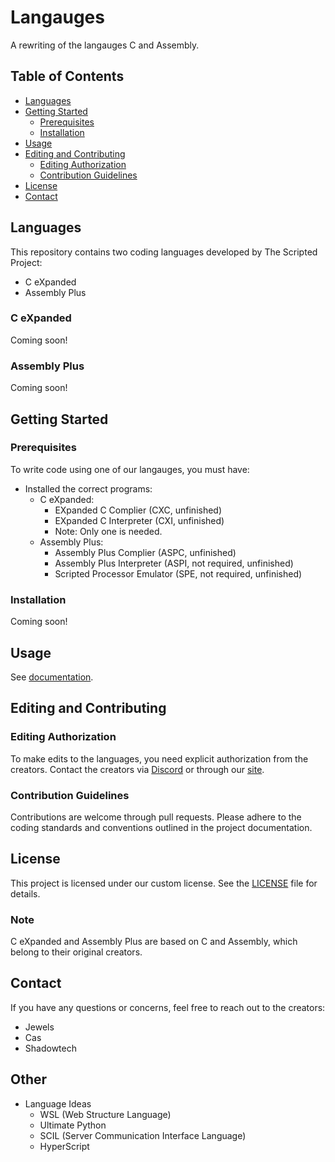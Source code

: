# Langauges

A rewriting of the langauges C and Assembly.

## Table of Contents
- [Languages](#languages)
- [Getting Started](#getting-started)
  - [Prerequisites](#prerequisites)
  - [Installation](#installation)
- [Usage](#usage)
- [Editing and Contributing](#editing-and-contributing)
  - [Editing Authorization](#editing-authorization)
  - [Contribution Guidelines](#contribution-guidelines)
- [License](#license)
- [Contact](#contact)

## Languages

This repository contains two coding languages developed by The Scripted Project:
- C eXpanded
- Assembly Plus

### C eXpanded

Coming soon!

### Assembly Plus

Coming soon!

## Getting Started

### Prerequisites

To write code using one of our langauges, you must have:
- Installed the correct programs:
   - C eXpanded:
      - EXpanded C Complier (CXC, unfinished)
      - EXpanded C Interpreter (CXI, unfinished)
      - Note: Only one is needed.
   - Assembly Plus:
      - Assembly Plus Complier (ASPC, unfinished)
      - Assembly Plus Interpreter (ASPI, not required, unfinished)
      - Scripted Processor Emulator (SPE, not required, unfinished)

### Installation

Coming soon!

## Usage

See [documentation]().

## Editing and Contributing

### Editing Authorization

To make edits to the languages, you need explicit authorization from the creators. Contact the creators via [Discord](https://discord.gg/pkwrjeTgex) or through our [site]().

### Contribution Guidelines

Contributions are welcome through pull requests. Please adhere to the coding standards and conventions outlined in the project documentation.

## License

This project is licensed under our custom license. See the [LICENSE](LICENSE) file for details.

### Note

C eXpanded and Assembly Plus are based on C and Assembly, which belong to their original creators.

## Contact

If you have any questions or concerns, feel free to reach out to the creators:

- Jewels
- Cas
- Shadowtech

## Other
- Language Ideas
  - WSL (Web Structure Language)
  - Ultimate Python
  - SCIL (Server Communication Interface Language)
  - HyperScript
